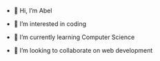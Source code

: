 - 👋 Hi, I’m Abel

- 👀 I’m interested in coding

- 🌱 I’m currently learning Computer Science 

- 💞️ I’m looking to collaborate on web development 


